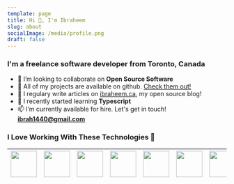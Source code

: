 ```yaml
---
template: page
title: Hi 👋, I'm Ibraheem
slug: about
socialImage: /media/profile.png
draft: false
---
```

### I'm a freelance software developer from Toronto, Canada

* 🙌 I’m looking to collaborate on **Open Source Software**
* 🔭 All of my projects are available on github. [Check them out!](https://github.com/ibraheemdev?tab=repositories)
* 📝 I regulary write articles on [ibraheem.ca](https://ibraheem.ca), my open source blog!
* 🌱 I recently started learning **Typescript**
* 📫 I’m currently available for hire. Let's get in touch! **[ibrah1440@gmail.com](mailto:ibrah1440@gmail.com)**

### I Love Working With These Technologies 🚀

| <img src="https://cdn.jsdelivr.net/npm/programming-languages-logos/src/go/go.png" width=60> | <img src="https://avatars.githubusercontent.com/u/4223" width=60> | <img src="https://upload.wikimedia.org/wikipedia/commons/thumb/4/4c/Typescript_logo_2020.svg/1200px-Typescript_logo_2020.svg.png" width=60> | <img src="https://infinapps.com/wp-content/uploads/2018/10/mongodb-logo.png" width=60> | <img src="https://cdn.auth0.com/blog/react-js/react.png" width=60> | <img src="https://seeklogo.com/images/R/redux-logo-9CA6836C12-seeklogo.com.png" width=60> | <img src="https://upload.wikimedia.org/wikipedia/commons/thumb/9/9a/Visual_Studio_Code_1.35_icon.svg/1200px-Visual_Studio_Code_1.35_icon.svg.png" width=60> | <img src="https://upload.wikimedia.org/wikipedia/commons/thumb/d/d5/Rust_programming_language_black_logo.svg/144px-Rust_programming_language_black_logo.svg.png" width=60> |
| ------------------------------------------------------------------------------------------- | ----------------------------------------------------------------- | ------------------------------------------------------------------------------------------------------------------------------------------- | -------------------------------------------------------------------------------------- | ------------------------------------------------------------------ | ----------------------------------------------------------------------------------------- | ----------------------------------------------------------------------------------------------------------------------------------------------------------- | -------------------------------------------------------------------------------------------------------------------------------------------------------------------------- |
